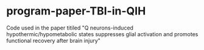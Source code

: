 # program-paper-TBI-in-QIH
Code used in the paper titiled "Q neurons-induced hypothermic/hypometabolic states suppresses glial activation and promotes functional recovery after brain injury"

